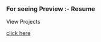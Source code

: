 ### For seeing Preview :- Resume
View  Projects

[click here](https://babulal9927.github.io/04---my-resume/)
